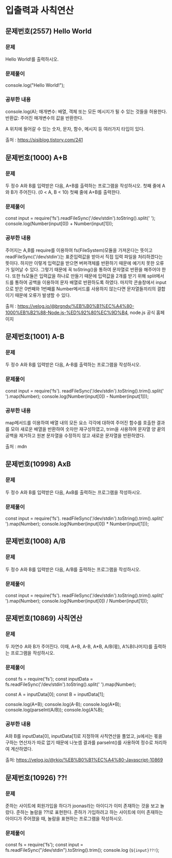 # 입출력과 사칙연산

## 문제번호(2557) Hello World

### 문제
Hello World!를 출력하시오.

### 문제풀이
console.log("Hello World!");

### 공부한 내용
console.log(A);
매개변수: 배열, 객체 또는 모든 메시지가 될 수 있는 것들을 허용한다.
반환값: 주어진 매개변수의 값을 반환한다.

A 위치에 들어갈 수 있는 숫자, 문자, 함수, 메시지 등 여러가지 타입이 있다.

출처 : https://sisiblog.tistory.com/241



## 문제번호(1000) A+B

### 문제 
두 정수 A와 B를 입력받은 다음, A+B를 출력하는 프로그램을 작성하시오.
첫째 줄에 A와 B가 주어진다. (0 < A, B < 10)
첫째 줄에 A+B를 출력한다.

### 문제풀이

const input = require('fs').readFileSync('/dev/stdin').toString().split(' ');
console.log(Number(input[0]) + Number(input[1]));

### 공부한 내용
주어지는 A,B를 require를 이용하여 fs(FileSystem)모듈을 가져온다는 뜻이고 
readFileSync('/dev/stdin')는 표준입력값을 받아서 직접 입력 파일을 처리하겠다는 뜻이다.
하지만 이렇게 입력값을 받으면 버퍼객체를 반환하기 때문에 예기치 못한 오류가 일어날 수 있다.
그렇기 때문에 꼭 toString()을 통하여 문자열로 반환을 해주어야 한다.
또한 fs모듈은 입력값을 하나로 만들기 때문에 입력값을 2개를 받기 위해 split메서드를 통하여 
공백을 이용하여 문자 배열로 반환하도록 하였다.
마지막 콘솔창에서 input으로 받은 0번째와 1번째를 Number메서드를 사용하지 않는다면 문자열들끼리의 
결합이기 때문에 오류가 발생할 수 있다.

출처 : https://velog.io/@brgndy/%EB%B0%B1%EC%A4%80-1000%EB%B2%88-Node.js-%ED%92%80%EC%9D%B4, node.js 공식 홈페이지



## 문제번호(1001) A-B

### 문제
두 정수 A와 B를 입력받은 다음, A-B를 출력하는 프로그램을 작성하시오.

### 문제풀이

const input = require('fs'). readFileSync('/dev/stdin').toString().trim().split(' ').map(Number);
console.log(Number(input[0]) - Number(input[1]));

### 공부한 내용
map메서드를 이용하여 배열 내의 모든 요소 각각에 대하여 주어진 함수를 호출한 결과를 모아 새로운 배열을 반환하여 숫자만 재구성하였고, 
trim을 사용하여 문자열 양 끝의 공백을 제거하고 원본 문자열을 수정하지 않고 새로운 문자열을 반환하였다.

출처 : mdn



## 문제번호(10998) AxB

### 문제
두 정수 A와 B를 입력받은 다음, AxB를 출력하는 프로그램을 작성하시오.

### 문제풀이

const input = require('fs'). readFileSync('/dev/stdin').toString().trim().split(' ').map(Number);
console.log(Number(input[0]) * Number(input[1]));



## 문제번호(1008) A/B

### 문제
두 정수 A와 B를 입력받은 다음, A/B를 출력하는 프로그램을 작성하시오.

### 문제풀이

const input = require('fs'). readFileSync('/dev/stdin').toString().trim().split(' ').map(Number);
console.log(Number(input[0]) / Number(input[1]));



## 문제번호(10869) 사칙연산

### 문제
두 자연수 A와 B가 주어진다. 이때, A+B, A-B, A*B, A/B(몫), A%B(나머지)를 출력하는 프로그램을 작성하시오.

### 문제풀이

const fs = require('fs');
const inputData = fs.readFileSync('/dev/stdin').toString().split(' ').map(Number);

const A = inputData[0];
const B = inputData[1];

console.log(A+B);
console.log(A-B);
console.log(A*B);
console.log(parseInt(A/B));
console.log(A%B);

### 공부한 내용

A와 B를 inputData[0], inputData[1]로 지정하여 사칙연산을 풀었고, 
js에서는 몫을 구하는 연산자가 따로 없기 때문에 나눗셈 결과를 parseInt()를 사용하여 정수로 처리하여 계산하였다.

출처: https://velog.io/@rkio/%EB%B0%B1%EC%A4%80-Javascript-10869



## 문제번호(10926) ??!

### 문제
준하는 사이트에 회원가입을 하다가 joonas라는 아이디가 이미 존재하는 것을 보고 놀랐다. 준하는 놀람을 ??!로 표현한다. 준하가 가입하려고 하는 사이트에 이미 존재하는 아이디가 주어졌을 때, 놀람을 표현하는 프로그램을 작성하시오.

### 문제풀이

const fs = require('fs');
const input = fs.readFileSync("/dev/stdin").toString().trim();
console.log (`${input}??!`);

